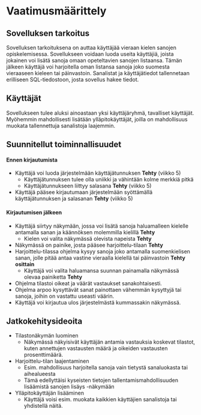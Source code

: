 # Vaatimusmäärittely

## Sovelluksen tarkoitus
Sovelluksen  tarkoituksena on auttaa käyttäjää vieraan kielen sanojen opiskelemisessa. Sovellukseen voidaan luoda useita käyttäjiä, joista jokainen voi lisätä sanoja omaan opeteltavien sanojen listaansa. Tämän jälkeen käyttäjä voi harjoitella oman listansa sanoja joko suomesta vieraaseen kieleen tai päinvastoin. Sanalistat ja käyttäjätiedot tallennetaan erilliseen SQL-tiedostoon, josta sovellus hakee tiedot.

## Käyttäjät
Sovellukseen tulee aluksi ainoastaan yksi käyttäjäryhmä, tavalliset käyttäjät. Myöhemmin mahdollisesti lisätään ylläpitokäyttäjät, joilla on mahdollisuus muokata tallennettuja sanalistoja laajemmin.

## Suunnitellut toiminnallisuudet

#### Ennen kirjautumista
* Käyttäjä voi luoda järjestelmään käyttäjätunnuksen **Tehty** (viikko 5)
  * Käyttäjätunnuksen tulee olla uniikki ja vähintään kolme merkkiä pitkä
  * Käyttäjätunnukseen liittyy salasana **Tehty** (viikko 5)
* Käyttäjä pääsee kirjautumaan järjestelmään syöttämällä käyttäjätunnuksen ja salasanan **Tehty** (viikko 5)

#### Kirjautumisen jälkeen
* Käyttäjä siirtyy näkymään, jossa voi lisätä sanoja haluamalleen kielelle antamalla sanan ja käännöksen molemmilla kielillä **Tehty**
  * Kielen voi valita näkymässä olevista napeista **Tehty**
* Näkymässä on painike, josta pääsee harjoittelu-tilaan **Tehty**
* Harjoittelu-tilassa ohjelma kysyy sanoja joko antamalla suomenkielisen sanan, jolle pitää antaa vastine vieraalla kielellä tai päinvastoin **Tehty osittain**
  * Käyttäjä voi valita haluamansa suunnan painamalla näkymässä olevaa painiketta **Tehty**
* Ohjelma tilastoi oikeat ja väärät vastaukset sanakohtaisesti.
* Ohjelma arpoo kysyttävät sanat painottaen vähemmän kysyttyjä tai sanoja, joihin on vastattu useasti väärin.
* Käyttäjä voi kirjautua ulos järjestelmästä kummassakin näkymässä.


## Jatkokehitysideoita
* Tilastonäkymän luominen
  * Näkymässä näkyisivät käyttäjän antamia vastauksia koskevat tilastot, kuten annettujen vastausten määrä ja oikeiden vastausten prosenttimäärä.
* Harjoittelu-tilan laajentaminen
  * Esim. mahdollisuus harjoitella sanoja vain tietystä sanaluokasta tai aihealueesta
  * Tämä edellyttäisi kyseisten tietojen tallentamismahdollisuuden lisäämistä sanojen lisäys -näkymään
* Ylläpitokäyttäjän lisääminen
  * Käyttäjä voisi esim. muokata kaikkien käyttäjien sanalistoja tai yhdistellä näitä.
  
